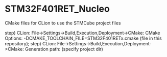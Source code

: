 # STM32F401RET_Nucleo
CMake files for CLion to use the STMCube project files

step) CLion: File->Settings->Build,Execution,Deployment->CMake: CMake Options: -DCMAKE_TOOLCHAIN_FILE=STM32F401RETx.cmake (file in this repository);
step) CLion: File->Settings->Build,Execution,Deployment->CMake: Generation path: (specify project dir)
